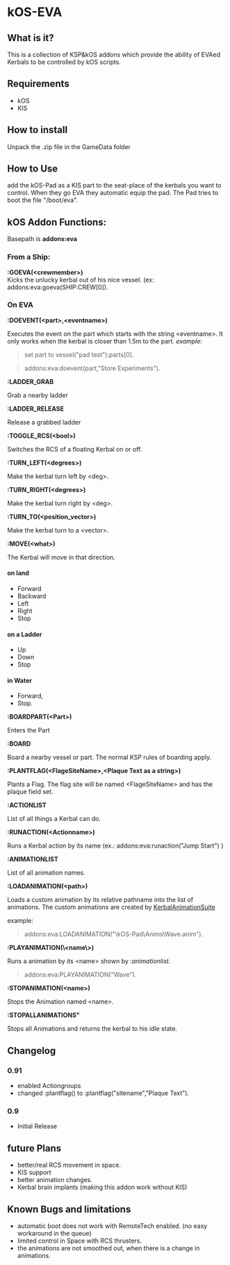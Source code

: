# kOS-EVA

## What is it?
This is a collection of KSP&kOS addons which provide the ability of EVAed Kerbals to be controlled by kOS scripts.

## Requirements

* kOS
* KIS

## How to install

Unpack the .zip file in the GameData folder

## How to Use
add the kOS-Pad as a KIS part to the seat-place of the kerbals you want to control. When they go EVA they automatic equip the pad.
The Pad tries to boot the file "/boot/eva". 

## kOS Addon Functions:
 
Basepath is **addons:eva**  
 
### From a Ship:

**:GOEVA(\<crewmember\>)**  
Kicks the unlucky kerbal out of his nice vessel. (ex: addons:eva:goeva(SHIP:CREW[0]).

### On EVA

**:DOEVENT(\<part\>,\<eventname\>)**  

Executes the event on the part which starts with the string \<eventname\>. It only works when the kerbal is closer than 1.5m to the part. 
*example:* 
>set part to vessel("pad test"):parts[0].  

>addons:eva:doevent(part,"Store Experiments").
 
**:LADDER_GRAB**

Grab a nearby ladder



**:LADDER_RELEASE**

Release a grabbed ladder

**:TOGGLE_RCS(\<bool\>)**

Switches the RCS of a floating Kerbal on or off. 

**:TURN_LEFT(\<degrees\>)** 

Make the kerbal turn left by \<deg\>.



**:TURN_RIGHT(\<degrees\>)**

Make the kerbal turn right by \<deg\>.
 
 
 
**:TURN_TO(\<position_vector\>)** 

Make the kerbal turn to a \<vector\>.



**:MOVE(\<what\>)**

The Kerbal will move in that direction.

#### on land ####
* Forward
* Backward
* Left
* Right
* Stop


#### on a Ladder ####
* Up
* Down
* Stop


#### in Water ####
* Forward,
* Stop.


**:BOARDPART(\<Part\>)** 

Enters the Part


**:BOARD**

Board a nearby vessel or part. The normal KSP rules of boarding apply.


**:PLANTFLAG(\<FlageSiteName\>,\<Plaque Text as a string\>)** 

Plants a Flag. The flag site will be named \<FlageSiteName\> and has the plaque field set.


**:ACTIONLIST** 

List of all things a Kerbal can do.


**:RUNACTION(\<Actionname\>)** 

Runs a Kerbal action by its name (ex.: addons:eva:runaction("Jump Start") )


**:ANIMATIONLIST**

List of all animation names.


**:LOADANIMATION(\<path\>)**

Loads a custom animation by its relative pathname into the list of animations. The custom animations are created by [KerbalAnimationSuite](http://forum.kerbalspaceprogram.com/index.php?/topic/117663-113-kerbal-animation-suite/ ) 

example: 

> addons:eva:LOADANIMATION("\kOS-Pad\Anims\Wave.anim").


**:PLAYANIMATION(\\<name\\>)** 

Runs a animation by its \<name\> shown by *:animationlist*.

> addons:eva:PLAYANIMATION("Wave").


**:STOPANIMATION(\<name\>)** 

Stops the Animation named \<name\>.

 
**:STOPALLANIMATIONS"** 

Stops all Animations and returns the kerbal to his idle state.


## Changelog
### 0.91 
* enabled Actiongroups 
* changed :plantflag() to :plantflag("sitename","Plaque Text").

### 0.9
* Initial Release

## future Plans

* better/real RCS movement in space. 
* KIS support
* better animation changes.
* Kerbal brain implants (making this addon work without KIS)



## Known Bugs and limitations

* automatic boot does not work with RemoteTech enabled. (no easy workaround in the queue)
* limited control in Space with RCS thrusters.
* the animations are not smoothed out, when there is a change in animations.

